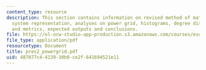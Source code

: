 ```yaml
---
content_type: resource
description: This section contains information on revised method of matrix generation,
  system representation, analyses on power grid, histograms, degree distributions
  and metrics, expected outputs and conclusions.
file: https://ol-ocw-studio-app-production.s3.amazonaws.com/courses/esd-342-advanced-system-architecture-spring-2006/487077c4413930b0ce2f641694521e11_pres2_powergrid.pdf
file_type: application/pdf
resourcetype: Document
title: pres2_powergrid.pdf
uid: 487077c4-4139-30b0-ce2f-641694521e11
---
```

